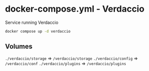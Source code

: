 # docker-compose.yml - Verdaccio

Service running Verdaccio

```bash
docker compose up -d verdaccio
```

## Volumes

`./verdaccio/storage` => `/verdaccio/storage`
`./verdaccio/config`  => `/verdaccio/conf`
`./verdaccio/plugins` => `/verdaccio/plugins`

